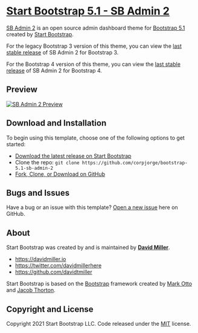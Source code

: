 # [Start Bootstrap 5.1 - SB Admin 2](https://startbootstrap.com/theme/sb-admin-2/)

[SB Admin 2](https://startbootstrap.com/theme/sb-admin-2/) is an open source admin dashboard theme for [Bootstrap 5.1](https://getbootstrap.com/) created by [Start Bootstrap](https://startbootstrap.com/).

For the legacy Bootstrap 3 version of this theme, you can view the [last stable release](https://github.com/StartBootstrap/startbootstrap-sb-admin-2/releases/tag/v3.3.7%2B1) of SB Admin 2 for Bootstrap 3.

For the Bootstrap 4 version of this theme, you can view the [last stable release](https://github.com/StartBootstrap/startbootstrap-sb-admin-2) of SB Admin 2 for Bootstrap 4.
## Preview

[![SB Admin 2 Preview](https://assets.startbootstrap.com/img/screenshots/themes/sb-admin-2.png)](https://startbootstrap.github.io/startbootstrap-sb-admin-2/)

[comment]: <> (**[Launch Live Preview]&#40;https://startbootstrap.github.io/startbootstrap-sb-admin-2/&#41;**)
 
## Download and Installation

To begin using this template, choose one of the following options to get started:

* [Download the latest release on Start Bootstrap](https://github.com/corpjorge/bootstrap-5.1-sb-admin-2)
* Clone the repo: `git clone https://github.com/corpjorge/bootstrap-5.1-sb-admin-2`
* [Fork, Clone, or Download on GitHub](https://github.com/corpjorge/bootstrap-5.1-sb-admin-2)
 
## Bugs and Issues

Have a bug or an issue with this template? [Open a new issue](https://github.com/corpjorge/bootstrap-5.1-sb-admin-2/issues) here on GitHub.

## About

[comment]: <> (Start Bootstrap is an open source library of free Bootstrap templates and themes. All of the free templates and themes on Start Bootstrap are released under the MIT license, which means you can use them for any purpose, even for commercial projects.)

[comment]: <> (* <https://startbootstrap.com>)

[comment]: <> (* <https://twitter.com/SBootstrap>)

Start Bootstrap was created by and is maintained by **[David Miller](https://davidmiller.io/)**.

* <https://davidmiller.io>
* <https://twitter.com/davidmillerhere>
* <https://github.com/davidtmiller>

Start Bootstrap is based on the [Bootstrap](https://getbootstrap.com/) framework created by [Mark Otto](https://twitter.com/mdo) and [Jacob Thorton](https://twitter.com/fat).

## Copyright and License

Copyright 2021 Start Bootstrap LLC. Code released under the [MIT](https://github.com/StartBootstrap/startbootstrap-resume/blob/master/LICENSE) license.
